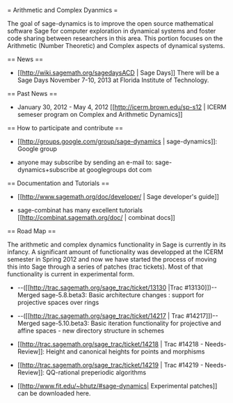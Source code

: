 = Arithmetic and Complex Dyanmics =

The goal of sage-dynamics is to improve the open source mathematical software Sage for computer exploration in dynamical systems and foster code sharing between researchers in this area. This portion focuses on the Arithmetic (Number Theoretic) and Complex aspects of dynamical systems.

== News ==

 * [[http://wiki.sagemath.org/sagedaysACD | Sage Days]] There will be a Sage Days November 7-10, 2013 at Florida Institute of Technology.

== Past News ==

 * January 30, 2012 - May 4, 2012 [[http://icerm.brown.edu/sp-s12 | ICERM semeser program on Complex and Arithmetic Dynamics]]

== How to participate and contribute ==

 * [[http://groups.google.com/group/sage-dynamics | sage-dynamics]]: Google group

  * anyone may subscribe by sending an e-mail to: sage-dynamics+subscribe at googlegroups dot com

== Documentation and Tutorials ==

 * [[http://www.sagemath.org/doc/developer/ | Sage developer's guide]]
 
 * sage-combinat has many excellent tutorials [[http://combinat.sagemath.org/doc/ | combinat docs]]

== Road Map ==

The arithmetic and complex dynamics functionality in Sage is currently in its infancy. A significant amount of functionality was developped at the ICERM semester in Spring 2012 and now we have started the process of moving this into Sage through a series of patches (trac tickets). Most of that functionality is current in experimental form.

 *  --([[http://trac.sagemath.org/sage_trac/ticket/13130 |Trac #13130]])-- Merged sage-5.8.beta3: Basic architecture changes : support for projective spaces over rings

 * --([[http://trac.sagemath.org/sage_trac/ticket/14217 | Trac #14217]])-- Merged sage-5.10.beta3: Basic iteration functionality for projective and affine spaces - new directory structure in schemes

 * [[http://trac.sagemath.org/sage_trac/ticket/14218 | Trac #14218 - Needs-Review]]: Height and canonical heights for points and morphisms

 * [[http://trac.sagemath.org/sage_trac/ticket/14219 | Trac #14219 - Needs-Review]]: QQ-rational preperiodic algorithms

 * [[http://www.fit.edu/~bhutz/#sage-dynamics| Experimental patches]] can be downloaded here.
